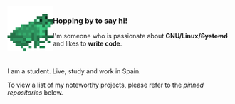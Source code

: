 <img align="left" src="imgs/frog.png">

### Hopping by to say hi!

I'm someone who is passionate about **GNU/Linux/~~Systemd~~** and likes to **write code**.

<br>

I am a student. Live, study and work in Spain. 

To view a list of my noteworthy projects, please refer to the _pinned repositories_ below.
